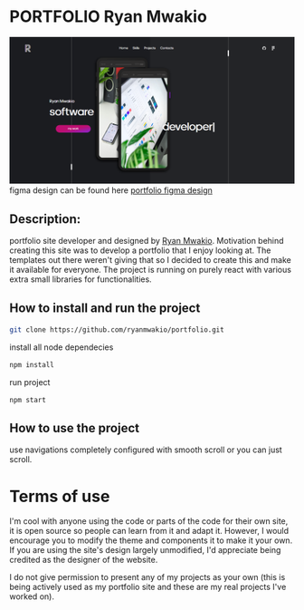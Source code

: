 # PORTFOLIO Ryan Mwakio

![portfolio image](./src/assets/cover1.png)
figma design can be found here [portfolio figma design](<https://www.figma.com/file/DJzQZPPSm3Wm4P9FgTPoAB/portfolio-(Community)?node-id=0%3A1>)

## Description:

portfolio site developer and designed by [Ryan Mwakio](https://ryanmwakio.netlify.app/). Motivation behind creating this site was to develop a portfolio that I enjoy looking at. The templates out there weren't giving that so I decided to create this and make it available for everyone. The project is running on purely react with various extra small libraries for functionalities.

## How to install and run the project

```bash
git clone https://github.com/ryanmwakio/portfolio.git
```

install all node dependecies

```bash
npm install
```

run project

```bash
npm start
```

## How to use the project

use navigations completely configured with smooth scroll or you can just scroll.

# Terms of use

I'm cool with anyone using the code or parts of the code for their own site, it is open source so people can learn from it and adapt it. However, I would encourage you to modify the theme and components it to make it your own. If you are using the site's design largely unmodified, I'd appreciate being credited as the designer of the website.

I do not give permission to present any of my projects as your own (this is being actively used as my portfolio site and these are my real projects I've worked on).
